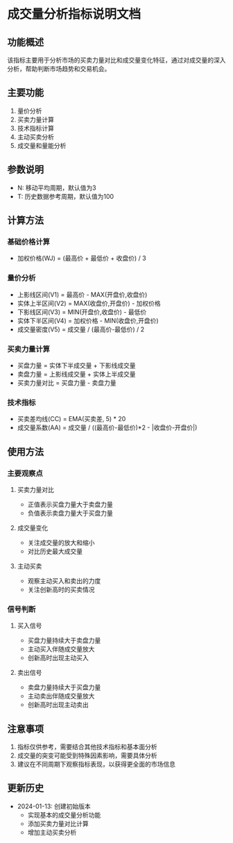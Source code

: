 # 成交量分析指标说明文档

## 功能概述
该指标主要用于分析市场的买卖力量对比和成交量变化特征，通过对成交量的深入分析，帮助判断市场趋势和交易机会。

## 主要功能
1. 量价分析
2. 买卖力量计算
3. 技术指标计算
4. 主动买卖分析
5. 成交量和量能分析

## 参数说明
- N: 移动平均周期，默认值为3
- T: 历史数据参考周期，默认值为100

## 计算方法

### 基础价格计算
- 加权价格(WJ) = (最高价 + 最低价 + 收盘价) / 3

### 量价分析
- 上影线区间(V1) = 最高价 - MAX(开盘价,收盘价)
- 实体上半区间(V2) = MAX(收盘价,开盘价) - 加权价格
- 下影线区间(V3) = MIN(开盘价,收盘价) - 最低价
- 实体下半区间(V4) = 加权价格 - MIN(收盘价,开盘价)
- 成交量密度(V5) = 成交量 / (最高价-最低价) / 2

### 买卖力量计算
- 买盘力量 = 实体下半成交量 + 下影线成交量
- 卖盘力量 = 上影线成交量 + 实体上半成交量
- 买卖力量对比 = 买盘力量 - 卖盘力量

### 技术指标
- 买卖差均线(CC) = EMA(买卖差, 5) * 20
- 成交量系数(AA) = 成交量 / ((最高价-最低价)*2 - |收盘价-开盘价|)

## 使用方法

### 主要观察点
1. 买卖力量对比
   - 正值表示买盘力量大于卖盘力量
   - 负值表示卖盘力量大于买盘力量

2. 成交量变化
   - 关注成交量的放大和缩小
   - 对比历史最大成交量

3. 主动买卖
   - 观察主动买入和卖出的力度
   - 关注创新高时的买卖情况

### 信号判断
1. 买入信号
   - 买盘力量持续大于卖盘力量
   - 主动买入伴随成交量放大
   - 创新高时出现主动买入

2. 卖出信号
   - 卖盘力量持续大于买盘力量
   - 主动卖出伴随成交量放大
   - 创新高时出现主动卖出

## 注意事项
1. 指标仅供参考，需要结合其他技术指标和基本面分析
2. 成交量的突变可能受到特殊因素影响，需要具体分析
3. 建议在不同周期下观察指标表现，以获得更全面的市场信息

## 更新历史
- 2024-01-13: 创建初始版本
  - 实现基本的成交量分析功能
  - 添加买卖力量对比计算
  - 增加主动买卖分析 